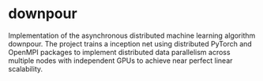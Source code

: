 # downpour
Implementation of the asynchronous distributed machine learning algorithm downpour. The project trains a inception net using distributed PyTorch and OpenMPI packages to implement distributed data parallelism across multiple nodes with independent GPUs to achieve near perfect linear scalability.
